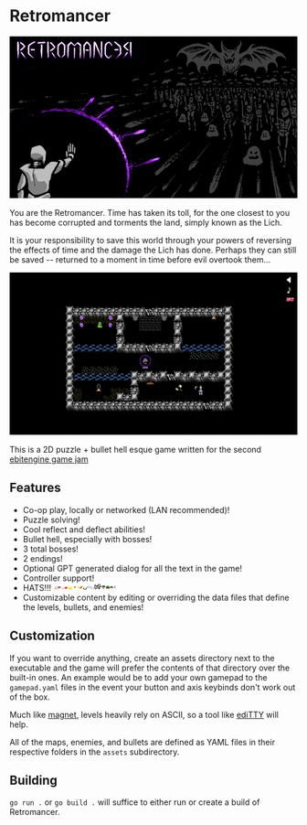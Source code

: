 # Retromancer
![Retromancer Title Image](title.png)

You are the Retromancer. Time has taken its toll, for the one closest to you has become corrupted and torments the land, simply known as the Lich.

It is your responsibility to save this world through your powers of reversing the effects of time and the damage the Lich has done. Perhaps they can still be saved -- returned to a moment in time before evil overtook them...

![Screenshot](screenshot.png)

This is a 2D puzzle + bullet hell esque game written for the second [ebitengine game jam](https://itch.io/jam/ebitengine-game-jam-2023)

## Features
  * Co-op play, locally or networked (LAN recommended)!
  * Puzzle solving!
  * Cool reflect and deflect abilities!
  * Bullet hell, especially with bosses!
  * 3 total bosses!
  * 2 endings!
  * Optional GPT generated dialog for all the text in the game!
  * Controller support!
  * HATS!!! ![hats](hats.png)
  * Customizable content by editing or overriding the data files that define the levels, bullets, and enemies!

## Customization
If you want to override anything, create an assets directory next to the executable and the game will prefer the contents of that directory over the built-in ones. An example would be to add your own gamepad to the `gamepad.yaml` files in the event your button and axis keybinds don't work out of the box.

Much like [magnet](https://github.com/ketMix/magnet), levels heavily rely on ASCII, so a tool like [ediTTY](https://kettek.net/s/ediTTY/) will help.

All of the maps, enemies, and bullets are defined as YAML files in their respective folders in the `assets` subdirectory.

## Building
`go run .` or `go build .` will suffice to either run or create a build of Retromancer.